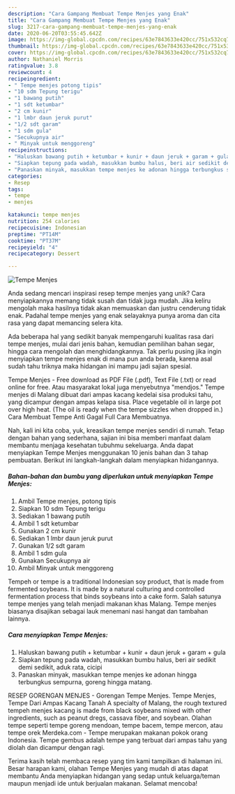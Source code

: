```yaml
---
description: "Cara Gampang Membuat Tempe Menjes yang Enak"
title: "Cara Gampang Membuat Tempe Menjes yang Enak"
slug: 3217-cara-gampang-membuat-tempe-menjes-yang-enak
date: 2020-06-20T03:55:45.642Z
image: https://img-global.cpcdn.com/recipes/63e7843633e420cc/751x532cq70/tempe-menjes-foto-resep-utama.jpg
thumbnail: https://img-global.cpcdn.com/recipes/63e7843633e420cc/751x532cq70/tempe-menjes-foto-resep-utama.jpg
cover: https://img-global.cpcdn.com/recipes/63e7843633e420cc/751x532cq70/tempe-menjes-foto-resep-utama.jpg
author: Nathaniel Morris
ratingvalue: 3.8
reviewcount: 4
recipeingredient:
- " Tempe menjes potong tipis"
- "10 sdm Tepung terigu"
- "1 bawang putih"
- "1 sdt ketumbar"
- "2 cm kunir"
- "1 lmbr daun jeruk purut"
- "1/2 sdt garam"
- "1 sdm gula"
- "Secukupnya air"
- " Minyak untuk menggoreng"
recipeinstructions:
- "Haluskan bawang putih + ketumbar + kunir + daun jeruk + garam + gula"
- "Siapkan tepung pada wadah, masukkan bumbu halus, beri air sedikit demi sedikit, aduk rata, cicipi"
- "Panaskan minyak, masukkan tempe menjes ke adonan hingga terbungkus sempurna, goreng hingga matang."
categories:
- Resep
tags:
- tempe
- menjes

katakunci: tempe menjes 
nutrition: 254 calories
recipecuisine: Indonesian
preptime: "PT14M"
cooktime: "PT37M"
recipeyield: "4"
recipecategory: Dessert

---
```



![Tempe Menjes](https://img-global.cpcdn.com/recipes/63e7843633e420cc/751x532cq70/tempe-menjes-foto-resep-utama.jpg)

Anda sedang mencari inspirasi resep tempe menjes yang unik? Cara menyiapkannya memang tidak susah dan tidak juga mudah. Jika keliru mengolah maka hasilnya tidak akan memuaskan dan justru cenderung tidak enak. Padahal tempe menjes yang enak selayaknya punya aroma dan cita rasa yang dapat memancing selera kita.

Ada beberapa hal yang sedikit banyak mempengaruhi kualitas rasa dari tempe menjes, mulai dari jenis bahan, kemudian pemilihan bahan segar, hingga cara mengolah dan menghidangkannya. Tak perlu pusing jika ingin menyiapkan tempe menjes enak di mana pun anda berada, karena asal sudah tahu triknya maka hidangan ini mampu jadi sajian spesial.

Tempe Menjes - Free download as PDF File (.pdf), Text File (.txt) or read online for free. Atau masyarakat lokal juga menyebutnya &#34;mendjos.&#34; Tempe menjes di Malang dibuat dari ampas kacang kedelai sisa produksi tahu, yang dicampur dengan ampas kelapa sisa. Place vegetable oil in large pot over high heat. (The oil is ready when the tempe sizzles when dropped in.) Cara Membuat Tempe Anti Gagal Full Cara Membuatnya.


Nah, kali ini kita coba, yuk, kreasikan tempe menjes sendiri di rumah. Tetap dengan bahan yang sederhana, sajian ini bisa memberi manfaat dalam membantu menjaga kesehatan tubuhmu sekeluarga. Anda dapat menyiapkan Tempe Menjes menggunakan 10 jenis bahan dan 3 tahap pembuatan. Berikut ini langkah-langkah dalam menyiapkan hidangannya.

<!--inarticleads1-->

##### Bahan-bahan dan bumbu yang diperlukan untuk menyiapkan Tempe Menjes:

1. Ambil  Tempe menjes, potong tipis
1. Siapkan 10 sdm Tepung terigu
1. Sediakan 1 bawang putih
1. Ambil 1 sdt ketumbar
1. Gunakan 2 cm kunir
1. Sediakan 1 lmbr daun jeruk purut
1. Gunakan 1/2 sdt garam
1. Ambil 1 sdm gula
1. Gunakan Secukupnya air
1. Ambil  Minyak untuk menggoreng


Tempeh or tempe is a traditional Indonesian soy product, that is made from fermented soybeans. It is made by a natural culturing and controlled fermentation process that binds soybeans into a cake form. Salah satunya tempe menjes yang telah menjadi makanan khas Malang. Tempe menjes biasanya disajikan sebagai lauk menemani nasi hangat dan tambahan lainnya. 

<!--inarticleads2-->

##### Cara menyiapkan Tempe Menjes:

1. Haluskan bawang putih + ketumbar + kunir + daun jeruk + garam + gula
1. Siapkan tepung pada wadah, masukkan bumbu halus, beri air sedikit demi sedikit, aduk rata, cicipi
1. Panaskan minyak, masukkan tempe menjes ke adonan hingga terbungkus sempurna, goreng hingga matang.


RESEP GORENGAN MENJES - Gorengan Tempe Menjes. Tempe Menjes, Tempe Dari Ampas Kacang Tanah A specialty of Malang, the rough textured tempeh menjes kacang is made from black soybeans mixed with other ingredients, such as peanut dregs, cassava fiber, and soybean. Olahan tempe seperti tempe goreng mendoan, tempe bacem, tempe mercon, atau tempe orek Merdeka.com - Tempe merupakan makanan pokok orang Indonesia. Tempe gembus adalah tempe yang terbuat dari ampas tahu yang diolah dan dicampur dengan ragi. 

Terima kasih telah membaca resep yang tim kami tampilkan di halaman ini. Besar harapan kami, olahan Tempe Menjes yang mudah di atas dapat membantu Anda menyiapkan hidangan yang sedap untuk keluarga/teman maupun menjadi ide untuk berjualan makanan. Selamat mencoba!
